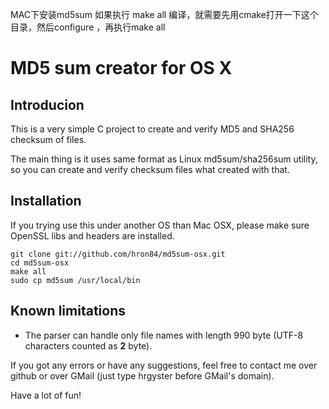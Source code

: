 MAC下安装md5sum 如果执行 make all 编译，就需要先用cmake打开一下这个目录，然后configure ，再执行make all

# MD5 sum creator for OS X

## Introducion

This is a very simple C project to create and verify MD5 and SHA256 checksum of files.

The main thing is it uses same format as Linux md5sum/sha256sum utility, so you can
create and verify checksum files what created with that. 

## Installation

If you trying use this under another OS than Mac OSX, please make sure OpenSSL libs
and headers are installed. 

    git clone git://github.com/hron84/md5sum-osx.git
    cd md5sum-osx
    make all
    sudo cp md5sum /usr/local/bin

## Known limitations

* The parser can handle only file names with length 990 byte (UTF-8 characters counted as **2** byte).


If you got any errors or have any suggestions, feel free to contact me over github or over GMail 
(just type hrgyster before GMail's domain).

Have a lot of fun!
